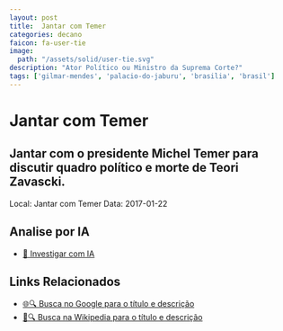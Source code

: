 ```yaml
---
layout: post
title:  Jantar com Temer
categories: decano
faicon: fa-user-tie
image:
  path: "/assets/solid/user-tie.svg"
description: "Ator Político ou Ministro da Suprema Corte?"
tags: ['gilmar-mendes', 'palacio-do-jaburu', 'brasilia', 'brasil']
---
```


# Jantar com Temer
## Jantar com o presidente Michel Temer para discutir quadro político e morte de Teori Zavascki.
Local: Jantar com Temer
Data: 2017-01-22

## Analise por IA
- [🤖 Investigar com IA](https://www.perplexity.ai/search?q=%22Gilmar%20Mendes%22%20%2B%20Jantar%20com%20Temer%20Jantar%20com%20o%20presidente%20Michel%20Temer%20para%20discutir%20quadro%20pol%C3%ADtico%20e%20morte%20de%20Teori%20Zavascki.%20Pal%C3%A1cio%20do%20Jaburu%2C%20Bras%C3%ADlia%2C%20Brasil)

## Links Relacionados
- [🌐🔍 Busca no Google para o título e descrição](https://www.google.com/search?q=%22Gilmar%20Mendes%22%20%2B%20Jantar%20com%20Temer%20Jantar%20com%20o%20presidente%20Michel%20Temer%20para%20discutir%20quadro%20pol%C3%ADtico%20e%20morte%20de%20Teori%20Zavascki.%20Pal%C3%A1cio%20do%20Jaburu%2C%20Bras%C3%ADlia%2C%20Brasil)
- [📖🔍 Busca na Wikipedia para o título e descrição](https://pt.wikipedia.org/w/index.php?search=%22Gilmar%20Mendes%22%20%2B%20Jantar%20com%20Temer%20Jantar%20com%20o%20presidente%20Michel%20Temer%20para%20discutir%20quadro%20pol%C3%ADtico%20e%20morte%20de%20Teori%20Zavascki.%20Pal%C3%A1cio%20do%20Jaburu%2C%20Bras%C3%ADlia%2C%20Brasil)


